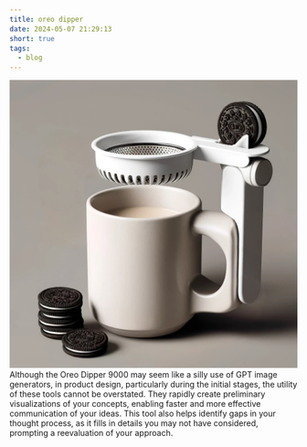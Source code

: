 ```yaml
---
title: oreo dipper
date: 2024-05-07 21:29:13
short: true
tags:
  - blog
---
```


![A screenshot showing a oreo dipper](/2024/05/07/oreo-dipper/oreoDipper.jpg)
Although the Oreo Dipper 9000 may seem like a silly use of GPT image generators, in product design, particularly during the initial stages, the utility of these tools cannot be overstated. They rapidly create preliminary visualizations of your concepts, enabling faster and more effective communication of your ideas. This tool also helps identify gaps in your thought process, as it fills in details you may not have considered, prompting a reevaluation of your approach.
